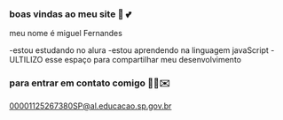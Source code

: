 ### boas vindas ao meu site 🙂 💕

meu nome é miguel Fernandes

-estou estudando no alura
-estou aprendendo na linguagem javaScript
-ULTILIZO esse espaço para compartilhar meu desenvolvimento 

### para entrar em contato comigo 🫵🏾✉️

00001125267380SP@al.educacao.sp.gov.br
